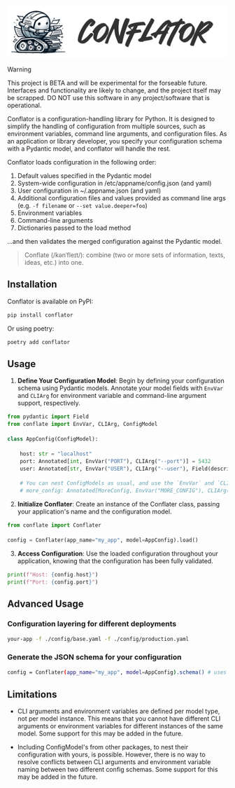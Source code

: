 ![conflator logo](docs/conflator.png)

> [!WARNING]
> This project is BETA and will be experimental for the forseable future. Interfaces and functionality are likely to change, and the project itself may be scrapped. DO NOT use this software in any project/software that is operational.

Conflator is a configuration-handling library for Python. It is designed to simplify the handling of configuration from multiple sources, such as environment variables, command line arguments, and configuration files. As an application or library developer, you specify your configuration schema with a Pydantic model, and conflator will handle the rest.

Conflator loads configuration in the following order:

1. Default values specified in the Pydantic model
2. System-wide configuration in /etc/appname/config.json (and yaml)
3. User configuration in ~/.appname.json (and yaml)
4. Additional configuration files and values provided as command line args (e.g. `-f filename` or `--set value.deeper=foo`)
4. Environment variables
5. Command-line arguments
6. Dictionaries passed to the load method

...and then validates the merged configuration against the Pydantic model.

> Conflate (/kənˈfleɪt/): combine (two or more sets of information, texts, ideas, etc.) into one.

## Installation

Conflator is available on PyPI:

```bash
pip install conflator
```

Or using poetry:

```bash
poetry add conflator
```

## Usage

1. **Define Your Configuration Model**: Begin by defining your configuration schema using Pydantic models. Annotate your model fields with `EnvVar` and `CLIArg` for environment variable and command-line argument support, respectively.

```python
from pydantic import Field
from conflate import EnvVar, CLIArg, ConfigModel

class AppConfig(ConfigModel):

    host: str = "localhost"
    port: Annotated[int, EnvVar("PORT"), CLIArg("--port")] = 5432
    user: Annotated[str, EnvVar("USER"), CLIArg("--user"), Field(description="Your username")]

    # You can nest ConfigModels as usual, and use the `EnvVar` and `CLIArg` annotations on nested models
    # more_config: Annotated[MoreConfig, EnvVar("MORE_CONFIG"), CLIArg("--more-config")] = MoreConfig()
```

2. **Initialize Conflater**: Create an instance of the Conflater class, passing your application's name and the configuration model.

```python
from conflate import Conflater

config = Conflater(app_name="my_app", model=AppConfig).load()
```

3. **Access Configuration**: Use the loaded configuration throughout your application, knowing that the configuration has been fully validated.
```python
print(f"Host: {config.host}")
print(f"Port: {config.port}")
```

## Advanced Usage

### Configuration layering for different deployments

```bash
your-app -f ./config/base.yaml -f ./config/production.yaml
```

### Generate the JSON schema for your configuration
```bash
config = Conflater(app_name="my_app", model=AppConfig).schema() # uses pydantic's schema method behind the scenes
```

## Limitations

* CLI arguments and environment variables are defined per model type, not per model instance. This means that you cannot have different CLI arguments or environment variables for different instances of the same model. Some support for this may be added in the future.

* Including ConfigModel's from other packages, to nest their configuration with yours, is possible. However, there is no way to resolve conflicts between CLI arguments and environment variable naming between two different config schemas. Some support for this may be added in the future.
